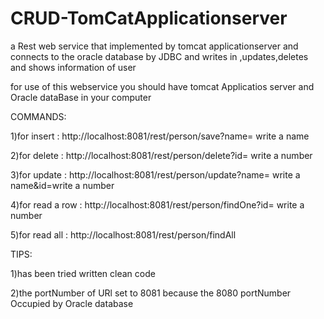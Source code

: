 # CRUD-TomCatApplicationserver

a Rest web service that implemented by tomcat applicationserver and connects to the oracle database by JDBC and writes in ,updates,deletes and shows information of user

for use of this webservice you should have tomcat Applicatios server and Oracle dataBase in your computer

COMMANDS:

1)for insert :    http://localhost:8081/rest/person/save?name= write a name 


2)for delete :    http://localhost:8081/rest/person/delete?id= write a number 


3)for update :    http://localhost:8081/rest/person/update?name= write a name&id=write a number


4)for read a row : http://localhost:8081/rest/person/findOne?id= write a number


5)for read all : http://localhost:8081/rest/person/findAll


TIPS:

1)has been tried written clean code


2)the portNumber of URl set to 8081 because the 8080 portNumber Occupied by Oracle database
